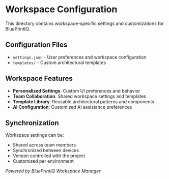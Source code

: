 # Workspace Configuration

This directory contains workspace-specific settings and customizations for BluePrintIQ.

## Configuration Files

- `settings.json` - User preferences and workspace configuration
- `templates/` - Custom architectural templates

## Workspace Features

- **Personalized Settings**: Custom UI preferences and behavior
- **Team Collaboration**: Shared workspace settings and templates
- **Template Library**: Reusable architectural patterns and components
- **AI Configuration**: Customized AI assistance preferences

## Synchronization

Workspace settings can be:
- Shared across team members
- Synchronized between devices
- Version controlled with the project
- Customized per environment

*Powered by BluePrintIQ Workspace Manager*
